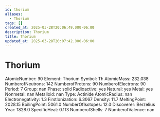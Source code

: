 ```yaml
---
id: thorium
aliases:
  - Thorium
tags: []
created_at: 2025-03-28T20:06:49.000-06:00
description: Thorium
title: Thorium
updated_at: 2025-03-28T20:07:42.000-06:00
---
```


# Thorium
AtomicNumber: 90
Element: Thorium
Symbol: Th
AtomicMass: 232.038
NumberofNeutrons: 142
NumberofProtons: 90
NumberofElectrons: 90
Period: 7
Group: nan
Phase: solid
Radioactive: yes
Natural: yes
Metal: yes
Nonmetal: nan
Metalloid: nan
Type: Actinide
AtomicRadius: nan
Electronegativity: 1.3
FirstIonization: 6.3067
Density: 11.7
MeltingPoint: 2028.15
BoilingPoint: 5061.0
NumberOfIsotopes: 12.0
Discoverer: Berzelius
Year: 1828.0
SpecificHeat: 0.113
NumberofShells: 7
NumberofValence: nan
